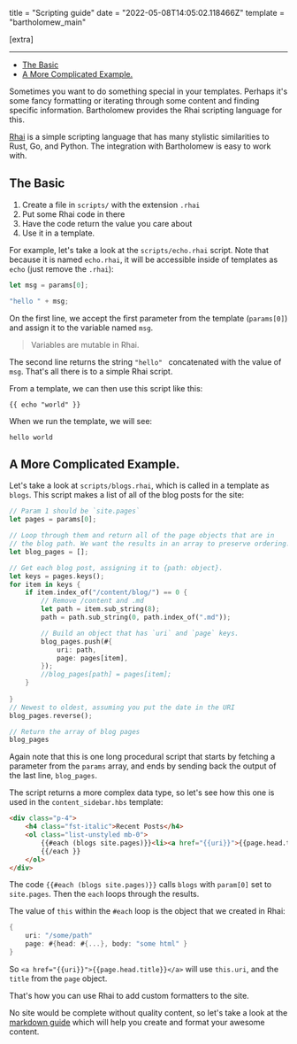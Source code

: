 title = "Scripting guide"
date = "2022-05-08T14:05:02.118466Z"
template = "bartholomew_main"

[extra]

---
- [The Basic](#the-basic)
- [A More Complicated Example.](#a-more-complicated-example)

Sometimes you want to do something special in your templates. Perhaps it's some
fancy formatting or iterating through some content and finding specific information.
Bartholomew provides the Rhai scripting language for this.

[Rhai](https://rhai.rs/) is a simple scripting language that has many stylistic similarities to
Rust, Go, and Python. The integration with Bartholomew is easy to work with.

## The Basic

1. Create a file in `scripts/` with the extension `.rhai`
2. Put some Rhai code in there
3. Have the code return the value you care about
4. Use it in a template.

For example, let's take a look at the `scripts/echo.rhai` script. Note that because
it is named `echo.rhai`, it will be accessible inside of templates as `echo` (just remove
the `.rhai`):

<!-- @nocpy -->

```rust
let msg = params[0];

"hello " + msg;
```

On the first line, we accept the first parameter from the template (`params[0]`) and
assign it to the variable named `msg`.

> Variables are mutable in Rhai.

The second line returns the string `"hello" ` concatenated with the value of `msg`.
That's all there is to a simple Rhai script.

From a template, we can then use this script like this:

<!-- @nocpy -->

```
{{ echo "world" }}
```

When we run the template, we will see:

<!-- @nocpy -->

```
hello world
```

## A More Complicated Example.

Let's take a look at `scripts/blogs.rhai`, which is called in a template as `blogs`.
This script makes a list of all of the blog posts for the site:

<!-- @nocpy -->

```rust
// Param 1 should be `site.pages`
let pages = params[0];

// Loop through them and return all of the page objects that are in
// the blog path. We want the results in an array to preserve ordering.
let blog_pages = [];

// Get each blog post, assigning it to {path: object}.
let keys = pages.keys();
for item in keys {
    if item.index_of("/content/blog/") == 0 {
        // Remove /content and .md
        let path = item.sub_string(8);
        path = path.sub_string(0, path.index_of(".md"));

        // Build an object that has `uri` and `page` keys.
        blog_pages.push(#{
            uri: path,
            page: pages[item],
        });
        //blog_pages[path] = pages[item];
    }
   
}
// Newest to oldest, assuming you put the date in the URI
blog_pages.reverse();

// Return the array of blog pages
blog_pages
```

Again note that this is one long procedural script that starts by fetching a parameter
from the `params` array, and ends by sending back the output of the last line, `blog_pages`.

The script returns a more complex data type, so let's see how this one is used in the
`content_sidebar.hbs` template:

<!-- @nocpy -->

```html
<div class="p-4">
    <h4 class="fst-italic">Recent Posts</h4>
    <ol class="list-unstyled mb-0">
        {{#each (blogs site.pages)}}<li><a href="{{uri}}">{{page.head.title}}</a></li>
        {{/each }}
    </ol>
</div>
```

The code `{{#each (blogs site.pages)}}` calls `blogs` with `param[0]` set to `site.pages`.
Then the `each` loops through the results.

The value of `this` within the `#each` loop is the object that we created in Rhai:

<!-- @nocpy -->

```rust
{
    uri: "/some/path"
    page: #{head: #{...}, body: "some html" }
}
```

So `<a href="{{uri}}">{{page.head.title}}</a>` will use `this.uri`, and the `title`
from the `page` object.

That's how you can use Rhai to add custom formatters to the site.

No site would be complete without quality content, so let's take a look at the [markdown guide](./markdown.md) which will help you create and format your awesome content.
